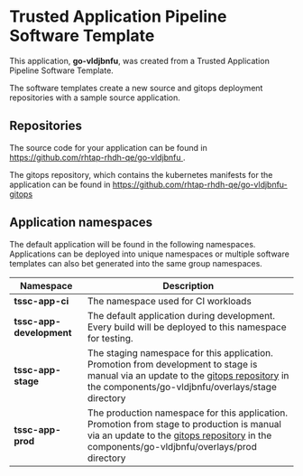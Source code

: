 # Trusted Application Pipeline Software Template

This application, **go-vldjbnfu**, was created from a Trusted Application Pipeline Software Template.

The software templates create a new source and gitops deployment repositories with a sample source application. 

## Repositories

The source code for your application can be found in [https://github.com/rhtap-rhdh-qe/go-vldjbnfu ](https://github.com/rhtap-rhdh-qe/go-vldjbnfu ).
 
The gitops repository, which contains the kubernetes manifests for the application can be found in 
[https://github.com/rhtap-rhdh-qe/go-vldjbnfu-gitops ](https://github.com/rhtap-rhdh-qe/go-vldjbnfu-gitops ) 

## Application namespaces 

The default application will be found in the following namespaces. Applications can be deployed into unique namespaces or multiple software templates can also bet generated into the same group namespaces.  

|  Namespace   |  Description   |  
| -------- | -------- |
| **tssc-app-ci** | The namespace used for CI workloads |
| **tssc-app-development** | The default application during development. Every build will be deployed to this namespace for testing. |
| **tssc-app-stage** | The staging namespace for this application. Promotion from development to stage is manual via an update to the [gitops repository](https://github.com/rhtap-rhdh-qe/go-vldjbnfu-gitops ) in the components/go-vldjbnfu/overlays/stage directory |
| **tssc-app-prod** | The production namespace for this application. Promotion from stage to production is manual via an update to the [gitops repository](https://github.com/rhtap-rhdh-qe/go-vldjbnfu-gitops ) in the components/go-vldjbnfu/overlays/prod directory |